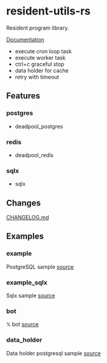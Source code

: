 # resident-utils-rs

Resident program library.

[Documentation](https://docs.rs/resident-utils)

- execute cron loop task
- execute worker task
- ctrl+c graceful stop
- data holder for cache
- retry with timeout

## Features
### postgres
- deadpool_postgres

### redis
- deadpool_redis

### sqlx
- sqlx

## Changes
[CHANGELOG.md](https://github.com/aoyagikouhei/resident-utils-rs/blob/main/CHANGELOG.md)

## Examples
### example
PostgreSQL sample
[source](https://github.com/aoyagikouhei/resident-utils-rs/tree/main/examples/example)

### example_sqlx
Sqlx sample
[source](https://github.com/aoyagikouhei/resident-utils-rs/tree/main/examples/example_sqlx)

### bot
𝕏 bot
[source](https://github.com/aoyagikouhei/resident-utils-rs/tree/main/examples/bot)

### data_holder
Data holder postgresql sample
[source](https://github.com/aoyagikouhei/resident-utils-rs/tree/main/examples/holder_pg)